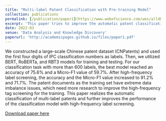 ```yaml
---
title: "Multi-label Patent Classification with Pre-training Model"
collection: publications
permalink: [/publication/paper1](https://www.webofscience.com/wos/alldb/full-record/CSCD:7189628)
excerpt: 'This paper tries to improve the automatic patent classification method and accurately match patent applications with one or more suitable IPC classification numbers.'
date: 2022-03
venue: 'Data Analysis and Knowledge Discovery'
paperurl: 'http://academicpages.github.io/files/paper1.pdf'
---
```

We constructed a large-scale Chinese patent dataset (CNPatents) and used the first four digits of IPC classification numbers as
labels. Then, we utilized BERT, RoBERTa, and RBT3 models for training and testing. For our classification task with more than 600 labels, the best model reached an accuracy of 75.6% and a Micro-F1 value of 59.7%. After high-frequency label screening, the accuracy and the Micro-F1 value increased to 91.2% and 71.7%. The patent documents as the training set have extreme data imbalance issues, which need more research to improve the high-frequency tag screening for the training. This paper realizes the automatic classification of multi-label patents and further improves the performance of the classification model with high-frequency label screening.

[Download paper here](http://academicpages.github.io/files/paper1.pdf)

